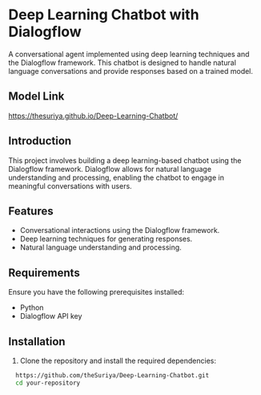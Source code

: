 # Deep Learning Chatbot with Dialogflow

A conversational agent implemented using deep learning techniques and the Dialogflow framework. This chatbot is designed to handle natural language conversations and provide responses based on a trained model.

## Model Link
https://thesuriya.github.io/Deep-Learning-Chatbot/

## Introduction

This project involves building a deep learning-based chatbot using the Dialogflow framework. Dialogflow allows for natural language understanding and processing, enabling the chatbot to engage in meaningful conversations with users.

## Features

- Conversational interactions using the Dialogflow framework.
- Deep learning techniques for generating responses.
- Natural language understanding and processing.

## Requirements

Ensure you have the following prerequisites installed:

- Python 
- Dialogflow API key

## Installation

1. Clone the repository and install the required dependencies:

  ```bash
    https://github.com/theSuriya/Deep-Learning-Chatbot.git
    cd your-repository

